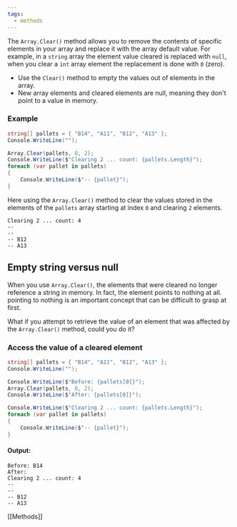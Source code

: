 ```yaml
---
tags:
  - methods
---
```


The `Array.Clear()` method allows you to remove the contents of specific elements in your array and replace it with the array default value. For example, in a `string` array the element value cleared is replaced with `null`, when you clear a `int` array element the replacement is done with `0` (zero).

- Use the `Clear()` method to empty the values out of elements in the array.
- New array elements and cleared elements are null, meaning they don't point to a value in memory.

### Example

```cs
string[] pallets = { "B14", "A11", "B12", "A13" };
Console.WriteLine("");

Array.Clear(pallets, 0, 2);
Console.WriteLine($"Clearing 2 ... count: {pallets.Length}");
foreach (var pallet in pallets)
{
    Console.WriteLine($"-- {pallet}");
}
```

Here using the `Array.Clear()` method to clear the values stored in the elements of the `pallets` array starting at index `0` and clearing `2` elements.

```output
Clearing 2 ... count: 4
--
--
-- B12
-- A13
```

## Empty string versus null

When you use `Array.Clear()`, the elements that were cleared no longer reference a string in memory. In fact, the element points to nothing at all. pointing to nothing is an important concept that can be difficult to grasp at first.

What if you attempt to retrieve the value of an element that was affected by the `Array.Clear()` method, could you do it?

### Access the value of a cleared element

```cs
string[] pallets = { "B14", "A11", "B12", "A13" };
Console.WriteLine("");

Console.WriteLine($"Before: {pallets[0]}");
Array.Clear(pallets, 0, 2);
Console.WriteLine($"After: {pallets[0]}");

Console.WriteLine($"Clearing 2 ... count: {pallets.Length}");
foreach (var pallet in pallets)
{
    Console.WriteLine($"-- {pallet}");
}
```

#### Output:

```output
Before: B14
After:
Clearing 2 ... count: 4
--
--
-- B12
-- A13
```

[[Methods]]
